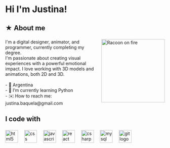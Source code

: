 <h1 align="left">Hi I'm Justina!</h1>

###

<h2 align="left">★ About me</h2>

###

<img align="right" height="200" src="https://media1.tenor.com/m/sNWoRvvT2-oAAAAd/racoon-computer-on-fire.gif" width="200" alt="Racoon on fire"  />

###

<p align="left">I'm a digital designer, animator, and programmer, currently completing my degree.<br>I'm passionate about creating visual experiences with a powerful emotional impact. I love working with 3D models and animations, both 2D and 3D.<br><br>- 📍 Argentina<br>- 🌷 I’m currently learning Python<br>- ✉️ How to reach me: justina.baquela@gmail.com</p>

###

<p align="left"></p>

###

<h2 align="left">I code with</h2>

###

<div align="left">
  <img src="https://cdn.jsdelivr.net/gh/devicons/devicon/icons/html5/html5-original.svg" height="40" alt="html5 logo"  />
  <img width="12" />
  <img src="https://cdn.jsdelivr.net/gh/devicons/devicon/icons/css3/css3-original.svg" height="40" alt="css logo"  />
  <img width="12" />
  <img src="https://cdn.jsdelivr.net/gh/devicons/devicon/icons/javascript/javascript-original.svg" height="40" alt="javascript logo"  />
  <img width="12" />
  <img src="https://cdn.jsdelivr.net/gh/devicons/devicon/icons/react/react-original.svg" height="40" alt="react logo"  />
  <img width="12" />
  <img src="https://cdn.jsdelivr.net/gh/devicons/devicon/icons/csharp/csharp-original.svg" height="40" alt="csharp logo"  />
  <img width="12" />
  <img src="https://cdn.jsdelivr.net/gh/devicons/devicon/icons/mysql/mysql-original.svg" height="40" alt="mysql logo"  />
  <img width="12" />
  <img src="https://cdn.jsdelivr.net/gh/devicons/devicon/icons/git/git-original.svg" height="40" alt="git logo"  />
</div>

###
